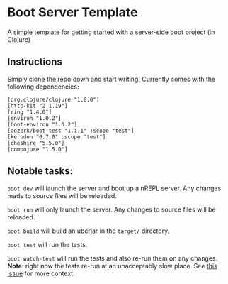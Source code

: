 # Boot Server Template

A simple template for getting started with a server-side boot project (in
Clojure)

## Instructions

Simply clone the repo down and start writing! Currently comes with the following
dependencies:

```
[org.clojure/clojure "1.8.0"]
[http-kit "2.1.19"]
[ring "1.4.0"]
[environ "1.0.2"]
[boot-environ "1.0.2"]
[adzerk/boot-test "1.1.1" :scope "test"]
[kerodon "0.7.0" :scope "test"]
[cheshire "5.5.0"]
[compojure "1.5.0"]
```

## Notable tasks:

`boot dev` will launch the server and boot up a nREPL server. Any changes made
to source files will be reloaded.

`boot run` will only launch the server. Any changes to source files will be
reloaded.

`boot build` will build an uberjar in the `target/` directory.

`boot test` will run the tests.

`boot watch-test` will run the tests and also re-run them on any changes.
**Note**: right now the tests re-run at an unacceptably slow place. See [this
issue](https://github.com/adzerk-oss/boot-test/issues/22) for more context.
